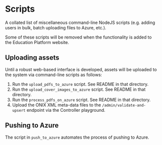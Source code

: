 # Scripts

A collated list of miscellaneous command-line NodeJS scripts (e.g. adding users in bulk, batch uploading files to Azure, etc.).

Some of these scripts will be removed when the functionality is added to the Education Platform website.

## Uploading assets

Until a robust web-based interface is developed, assets will be uploaded to the system via command-line scripts as follows:

1. Run the `upload_pdfs_to_azure` script. See README in that directory.
2. Run the `upload_cover_images_to_azure` script. See README in that directory.
3. Run the `process_pdfs_on_azure` script. See README in that directory.
4. Upload the ONIX XML meta-data files to the `/admin/validate-and-upsert` endpoint via the Controller playground.

## Pushing to Azure

The script in `push_to_azure` automates the process of pushing to Azure.